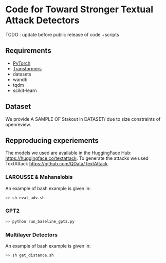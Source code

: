 # Code for Toward Stronger Textual Attack Detectors

TODO : update before public release of code +scripts
## Requirements
* [PyTorch](http://pytorch.org/)
* [Transformers](https://github.com/huggingface/transformers)
* datasets
* wandb
* tqdm
* scikit-learn

## Dataset
We provide A SAMPLE OF Stakout in DATASET/ due to size constraints of openreview.

##  Repproducing experiements

The models we used are available in the HuggingFace Hub: https://huggingface.co/textattack. To generate the attacks we used TextAttack https://github.com/QData/TextAttack. 



### LAROUSSE & Mahanalobis


An example of bash example is given in:

```bash
>> sh eval_adv.sh
```

### GPT2 

```bash
>> python run_baseline_gpt2.py
```

### Multilayer Detectors

An example of bash example is given in:

```bash
>> sh get_distance.sh
```



